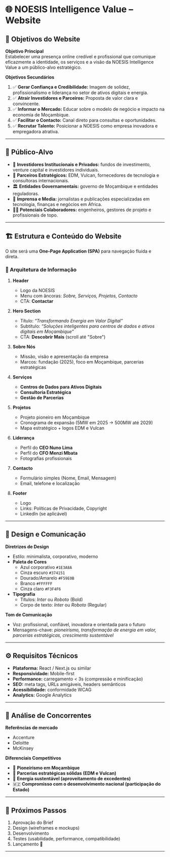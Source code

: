 # 🌐 NOESIS Intelligence Value – Website

## 🎯 Objetivos do Website

**Objetivo Principal**  
Estabelecer uma presença online credível e profissional que comunique eficazmente a identidade, os serviços e a visão da NOESIS Intelligence Value a um público-alvo estratégico.

**Objetivos Secundários**  
1. ✅ **Gerar Confiança e Credibilidade:** Imagem de solidez, profissionalismo e liderança no setor de ativos digitais e energia.  
2. ✅ **Atrair Investidores e Parceiros:** Proposta de valor clara e convincente.  
3. ✅ **Informar o Mercado:** Educar sobre o modelo de negócio e impacto na economia de Moçambique.  
4. ✅ **Facilitar o Contacto:** Canal direto para consultas e oportunidades.  
5. ✅ **Recrutar Talento:** Posicionar a NOESIS como empresa inovadora e empregadora atrativa.  

---

## 🎯 Público-Alvo

- 💼 **Investidores Institucionais e Privados:** fundos de investimento, venture capital e investidores individuais.  
- 🤝 **Parceiros Estratégicos:** EDM, Vulcan, fornecedores de tecnologia e consultoras internacionais.  
- 🏛️ **Entidades Governamentais:** governo de Moçambique e entidades reguladoras.  
- 📰 **Imprensa e Media:** jornalistas e publicações especializadas em tecnologia, finanças e negócios em África.  
- 👩‍💻 **Potenciais Colaboradores:** engenheiros, gestores de projeto e profissionais de topo.  

---

## 🏗️ Estrutura e Conteúdo do Website

O site será uma **One-Page Application (SPA)** para navegação fluida e direta.  

### 📑 Arquitetura de Informação

1. **Header**
   - Logo da NOESIS  
   - Menu com âncoras: *Sobre, Serviços, Projetos, Contacto*  
   - CTA: **Contactar**  

2. **Hero Section**
   - Título: *“Transformando Energia em Valor Digital”*  
   - Subtítulo: *“Soluções inteligentes para centros de dados e ativos digitais em Moçambique”*  
   - CTA: **Descobrir Mais** (scroll até "Sobre")  

3. **Sobre Nós**
   - Missão, visão e apresentação da empresa  
   - Marcos: fundação (2025), foco em Moçambique, parcerias estratégicas  

4. **Serviços**
   - **Centros de Dados para Ativos Digitais**  
   - **Consultoria Estratégica**  
   - **Gestão de Parcerias**  

5. **Projetos**
   - Projeto pioneiro em Moçambique  
   - Cronograma de expansão (5MW em 2025 → 500MW até 2029)  
   - Mapa estratégico + logos EDM e Vulcan  

6. **Liderança**
   - Perfil do **CEO Nuno Lima**  
   - Perfil do **CFO Menzi Mbata**  
   - Fotografias profissionais  

7. **Contacto**
   - Formulário simples (Nome, Email, Mensagem)  
   - Email, telefone e localização  

8. **Footer**
   - Logo  
   - Links: Políticas de Privacidade, Copyright  
   - LinkedIn (se aplicável)  

---

## 🎨 Design e Comunicação

**Diretrizes de Design**  
- Estilo: minimalista, corporativo, moderno  
- **Paleta de Cores**  
  - Azul corporativo `#1E3A8A`  
  - Cinza escuro `#374151`  
  - Dourado/Amarelo `#F59E0B`  
  - Branco `#FFFFFF`  
  - Cinza claro `#F3F4F6`  
- **Tipografia**  
  - Títulos: *Inter* ou *Roboto* (Bold)  
  - Corpo de texto: *Inter* ou *Roboto* (Regular)  

**Tom de Comunicação**  
- Voz: profissional, confiável, inovadora e orientada para o futuro  
- Mensagens-chave: *pioneirismo, transformação de energia em valor, parcerias estratégicas, crescimento sustentável*  

---

## ⚙️ Requisitos Técnicos

- **Plataforma:** React / Next.js ou similar  
- **Responsividade:** Mobile-first  
- **Performance:** carregamento < 3s (compressão e minificação)  
- **SEO:** meta tags, URLs amigáveis, headers semânticos  
- **Acessibilidade:** conformidade WCAG  
- **Analytics:** Google Analytics  

---

## 🔎 Análise de Concorrentes

**Referências de mercado**  
- Accenture  
- Deloitte  
- McKinsey  

**Diferenciais Competitivos**  
- 🚀 **Pioneirismo em Moçambique**  
- 🤝 **Parcerias estratégicas sólidas (EDM e Vulcan)**  
- 🌱 **Energia sustentável (aproveitamento de excedentes)**  
- 🇲🇿 **Compromisso com o desenvolvimento nacional (participação do Estado)**  

---

## 📅 Próximos Passos

1. Aprovação do Brief  
2. Design (wireframes e mockups)  
3. Desenvolvimento  
4. Testes (usabilidade, performance, compatibilidade)  
5. Lançamento 🎉  

---
